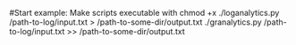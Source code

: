 #Start example:
Make scripts executable with chmod +x
 ./loganalytics.py /path-to-log/input.txt > /path-to-some-dir/output.txt
 ./granalytics.py /path-to-log/input.txt >> /path-to-some-dir/output.txt



